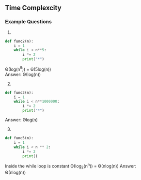 ## Time Complexcity 

### Example Questions

1)
```python
def func2(n):
    i = 1
    while i < n**5:
        i *= 2
        print("*")
```
      
      
Θ(log(n<sup>5</sup>)) = Θ(5log(n))   
Answer: Θ(log(n))
    
     
     
     
     
2)
```python
def func3(n):
    i = 1
    while i < n**1000000:
        i *= 2
        print("*")
```
    
     
Answer: &Theta;log(n)
     
     
     
     
     
3)
```python
def func5(n):
    i = 1
    while i < n ** 2:
        i *= 2
        print()
```
   
   
Inside the while loop is constant
&Theta;(log<sub>2</sub>(n<sup>n</sup>)) = &Theta;(nlog(n))
Answer: &Theta;(nlog(n))
